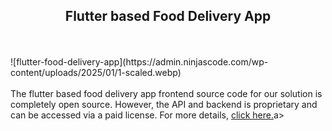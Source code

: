 <div align="center"><h2 align="center">Flutter based Food Delivery App</h2></div><br/><br/> ![flutter-food-delivery-app](https://admin.ninjascode.com/wp-content/uploads/2025/01/1-scaled.webp)  <br/> <br/> The flutter based food delivery app frontend source code for our solution is completely open source. However, the API and backend is proprietary and can be accessed via a paid license. For more details, <a href="https://enatega.com/?utm_source=github&utm_medium=repo&utm_campaign=lambert-flutter-based-food-delivery-app" target="_blank">click here.</a>a>
